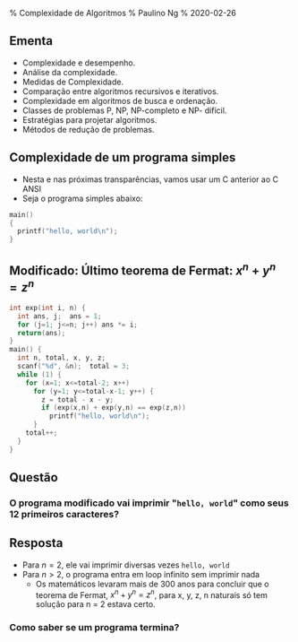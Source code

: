 % Complexidade de Algoritmos
% Paulino Ng
% 2020-02-26

## Ementa

- Complexidade e desempenho.
- Análise da complexidade.
- Medidas de Complexidade.
- Comparação entre algoritmos recursivos e iterativos.
- Complexidade em algoritmos de busca e ordenação.
- Classes de problemas P, NP, NP-completo e NP- difícil.
- Estratégias para projetar algoritmos.
- Métodos de redução de problemas.

## Complexidade de um programa simples

- Nesta e nas próximas transparências, vamos usar um C anterior ao C ANSI
- Seja o programa simples abaixo:

```C
main()
{
  printf("hello, world\n");
}
```

## Modificado: Último teorema de Fermat: $x^n + y^n = z^n$
```C
int exp(int i, n) {
  int ans, j;  ans = 1;
  for (j=1; j<=n; j++) ans *= i;
  return(ans);
}
main() {
  int n, total, x, y, z;
  scanf("%d", &n);  total = 3;
  while (1) {
    for (x=1; x<=total-2; x++)
      for (y=1; y<=total-x-1; y++) {
        z = total - x - y;
        if (exp(x,n) + exp(y,n) == exp(z,n))
          printf("hello, world\n");
      }
    total++;
  }
}
```

<!--
-*
-->

## Questão

### O programa modificado vai imprimir "`hello, world`" como seus 12 primeiros caracteres?

## Resposta

* Para $n = 2$, ele vai imprimir diversas vezes `hello, world`
* Para $n > 2$, o programa entra em loop infinito sem imprimir nada
  - Os matemáticos levaram mais de 300 anos para concluir que o teorema de Fermat, $x^n + y^n = z^n$, para x, y, z, n naturais só tem solução para n = 2 estava certo.

### Como saber se um programa termina?
